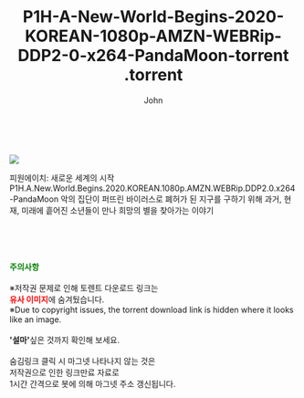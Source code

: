 ﻿---
layout: post
title:  "                   P1H-A-New-World-Begins-2020-KOREAN-1080p-AMZN-WEBRip-DDP2-0-x264-PandaMoon-torrent                .torrent"
author: John
categories: [ 영화 ]
tags: [  ]
image: https://torrentrj57.com/uploadfile/full/d83bafbf93ea0e4e10d04d878de7df8437d181cb.jpg 
description: "                   P1H-A-New-World-Begins-2020-KOREAN-1080p-AMZN-WEBRip-DDP2-0-x264-PandaMoon-torrent                 torrent 정보 공유"
toc: true
toc_sticky: true
---

<br>
<p><img src="https://torrentrj57.com/uploadfile/full/d83bafbf93ea0e4e10d04d878de7df8437d181cb.jpg"/></p>
 피원에이치: 새로운 세계의 시작 P1H.A.New.World.Begins.2020.KOREAN.1080p.AMZN.WEBRip.DDP2.0.x264-PandaMoon 악의 집단이 퍼뜨린 바이러스로 폐허가 된 지구를 구하기 위해 과거, 현재, 미래에 흩어진 소년들이 만나 희망의 별을 찾아가는 이야기 
    
<br><br><br>
<p data-ke-size="size16"><b><span style="color: green;">주의사항</span></b><br /><br />※저작권 문제로 인해 토렌트 다운로드 링크는<br /><b><span style="color: red;">유사 이미지</span></b>에 숨겨뒀습니다.<br />※Due to copyright issues, the torrent download link is hidden where it looks like an image.<br /><br /><b>'설마'</b>싶은 것까지 확인해 보세요.<br /><br />숨김링크 클릭 시 마그넷 나타나지 않는 것은<br />저작권으로 인한 링크만료 자료로<br />1시간 간격으로 봇에 의해 마그넷 주소 갱신됩니다.</p>
